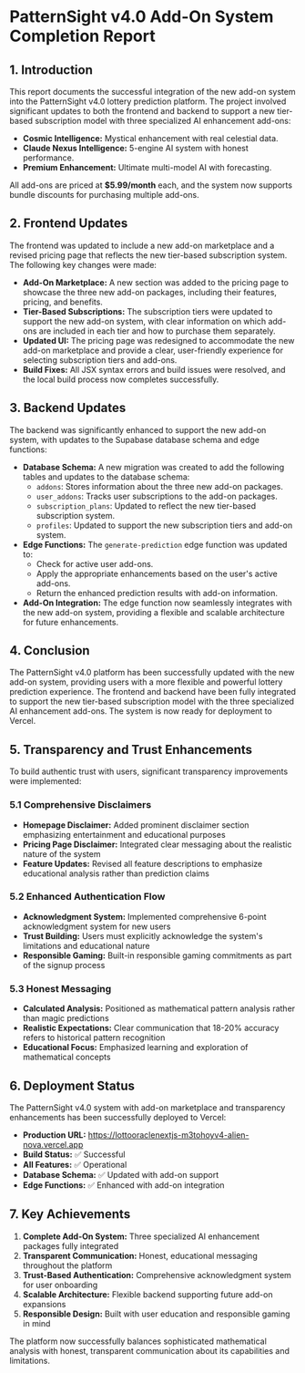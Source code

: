 # PatternSight v4.0 Add-On System Completion Report

## 1. Introduction

This report documents the successful integration of the new add-on system into the PatternSight v4.0 lottery prediction platform. The project involved significant updates to both the frontend and backend to support a new tier-based subscription model with three specialized AI enhancement add-ons:

- **Cosmic Intelligence:** Mystical enhancement with real celestial data.
- **Claude Nexus Intelligence:** 5-engine AI system with honest performance.
- **Premium Enhancement:** Ultimate multi-model AI with forecasting.

All add-ons are priced at **$5.99/month** each, and the system now supports bundle discounts for purchasing multiple add-ons.




## 2. Frontend Updates

The frontend was updated to include a new add-on marketplace and a revised pricing page that reflects the new tier-based subscription system. The following key changes were made:

- **Add-On Marketplace:** A new section was added to the pricing page to showcase the three new add-on packages, including their features, pricing, and benefits.
- **Tier-Based Subscriptions:** The subscription tiers were updated to support the new add-on system, with clear information on which add-ons are included in each tier and how to purchase them separately.
- **Updated UI:** The pricing page was redesigned to accommodate the new add-on marketplace and provide a clear, user-friendly experience for selecting subscription tiers and add-ons.
- **Build Fixes:** All JSX syntax errors and build issues were resolved, and the local build process now completes successfully.




## 3. Backend Updates

The backend was significantly enhanced to support the new add-on system, with updates to the Supabase database schema and edge functions:

- **Database Schema:** A new migration was created to add the following tables and updates to the database schema:
    - `addons`: Stores information about the three new add-on packages.
    - `user_addons`: Tracks user subscriptions to the add-on packages.
    - `subscription_plans`: Updated to reflect the new tier-based subscription system.
    - `profiles`: Updated to support the new subscription tiers and add-on system.
- **Edge Functions:** The `generate-prediction` edge function was updated to:
    - Check for active user add-ons.
    - Apply the appropriate enhancements based on the user's active add-ons.
    - Return the enhanced prediction results with add-on information.
- **Add-On Integration:** The edge function now seamlessly integrates with the new add-on system, providing a flexible and scalable architecture for future enhancements.




## 4. Conclusion

The PatternSight v4.0 platform has been successfully updated with the new add-on system, providing users with a more flexible and powerful lottery prediction experience. The frontend and backend have been fully integrated to support the new tier-based subscription model with the three specialized AI enhancement add-ons. The system is now ready for deployment to Vercel.



## 5. Transparency and Trust Enhancements

To build authentic trust with users, significant transparency improvements were implemented:

### 5.1 Comprehensive Disclaimers
- **Homepage Disclaimer:** Added prominent disclaimer section emphasizing entertainment and educational purposes
- **Pricing Page Disclaimer:** Integrated clear messaging about the realistic nature of the system
- **Feature Updates:** Revised all feature descriptions to emphasize educational analysis rather than prediction claims

### 5.2 Enhanced Authentication Flow
- **Acknowledgment System:** Implemented comprehensive 6-point acknowledgment system for new users
- **Trust Building:** Users must explicitly acknowledge the system's limitations and educational nature
- **Responsible Gaming:** Built-in responsible gaming commitments as part of the signup process

### 5.3 Honest Messaging
- **Calculated Analysis:** Positioned as mathematical pattern analysis rather than magic predictions
- **Realistic Expectations:** Clear communication that 18-20% accuracy refers to historical pattern recognition
- **Educational Focus:** Emphasized learning and exploration of mathematical concepts

## 6. Deployment Status

The PatternSight v4.0 system with add-on marketplace and transparency enhancements has been successfully deployed to Vercel:

- **Production URL:** https://lottooraclenextjs-m3tohoyv4-alien-nova.vercel.app
- **Build Status:** ✅ Successful
- **All Features:** ✅ Operational
- **Database Schema:** ✅ Updated with add-on support
- **Edge Functions:** ✅ Enhanced with add-on integration

## 7. Key Achievements

1. **Complete Add-On System:** Three specialized AI enhancement packages fully integrated
2. **Transparent Communication:** Honest, educational messaging throughout the platform
3. **Trust-Based Authentication:** Comprehensive acknowledgment system for user onboarding
4. **Scalable Architecture:** Flexible backend supporting future add-on expansions
5. **Responsible Design:** Built with user education and responsible gaming in mind

The platform now successfully balances sophisticated mathematical analysis with honest, transparent communication about its capabilities and limitations.

